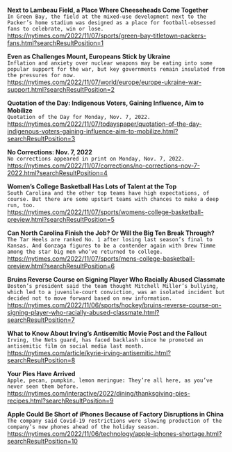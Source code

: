 **Next to Lambeau Field, a Place Where Cheeseheads Come Together**\
`In Green Bay, the field at the mixed-use development next to the Packer’s home stadium was designed as a place for football-obsessed fans to celebrate, win or lose.`\
https://nytimes.com/2022/11/07/sports/green-bay-titletown-packers-fans.html?searchResultPosition=1

**Even as Challenges Mount, Europeans Stick by Ukraine**\
`Inflation and anxiety over nuclear weapons may be eating into some popular support for the war, but key governments remain insulated from the pressures for now.`\
https://nytimes.com/2022/11/07/world/europe/europe-ukraine-war-support.html?searchResultPosition=2

**Quotation of the Day: Indigenous Voters, Gaining Influence, Aim to Mobilize**\
`Quotation of the Day for Monday, Nov. 7, 2022.`\
https://nytimes.com/2022/11/07/todayspaper/quotation-of-the-day-indigenous-voters-gaining-influence-aim-to-mobilize.html?searchResultPosition=3

**No Corrections: Nov. 7, 2022**\
`No corrections appeared in print on Monday, Nov. 7, 2022.`\
https://nytimes.com/2022/11/07/corrections/no-corrections-nov-7-2022.html?searchResultPosition=4

**Women’s College Basketball Has Lots of Talent at the Top**\
`South Carolina and the other top teams have high expectations, of course. But there are some upstart teams with chances to make a deep run, too.`\
https://nytimes.com/2022/11/07/sports/womens-college-basketball-preview.html?searchResultPosition=5

**Can North Carolina Finish the Job? Or Will the Big Ten Break Through?**\
`The Tar Heels are ranked No. 1 after losing last season’s final to Kansas. And Gonzaga figures to be a contender again with Drew Timme among the star big men who’ve returned to college.`\
https://nytimes.com/2022/11/07/sports/mens-college-basketball-preview.html?searchResultPosition=6

**Bruins Reverse Course on Signing Player Who Racially Abused Classmate**\
`Boston’s president said the team thought Mitchell Miller’s bullying, which led to a juvenile-court conviction, was an isolated incident but decided not to move forward based on new information.`\
https://nytimes.com/2022/11/06/sports/hockey/bruins-reverse-course-on-signing-player-who-racially-abused-classmate.html?searchResultPosition=7

**What to Know About Irving’s Antisemitic Movie Post and the Fallout**\
`Irving, the Nets guard, has faced backlash since he promoted an antisemitic film on social media last month.`\
https://nytimes.com/article/kyrie-irving-antisemitic.html?searchResultPosition=8

**Your Pies Have Arrived**\
`Apple, pecan, pumpkin, lemon meringue: They’re all here, as you’ve never seen them before.`\
https://nytimes.com/interactive/2022/dining/thanksgiving-pies-recipes.html?searchResultPosition=9

**Apple Could Be Short of iPhones Because of Factory Disruptions in China**\
`The company said Covid-19 restrictions were slowing production of the company’s new phones ahead of the holiday season.`\
https://nytimes.com/2022/11/06/technology/apple-iphones-shortage.html?searchResultPosition=10

